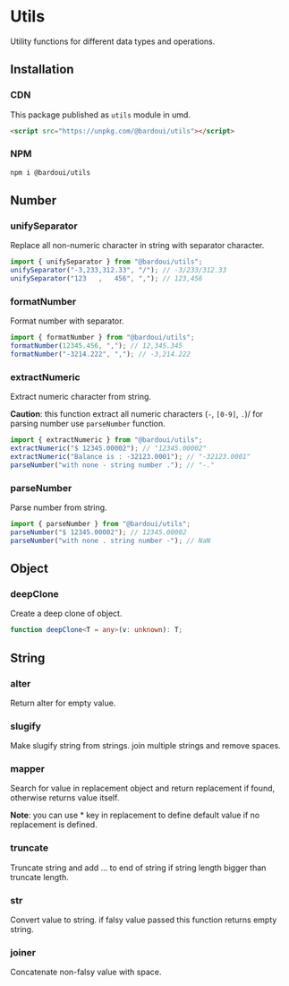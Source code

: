 # Utils

Utility functions for different data types and operations.

## Installation

### CDN

This package published as `utils` module in umd.

```html
<script src="https://unpkg.com/@bardoui/utils"></script>
```

### NPM

```bash
npm i @bardoui/utils
```

## Number

### unifySeparator

Replace all non-numeric character in string with separator character.

```ts
import { unifySeparator } from "@bardoui/utils";
unifySeparator("-3,233,312.33", "/"); // -3/233/312.33
unifySeparator("123   ,   456", ","); // 123,456
```

### formatNumber

Format number with separator.

```ts
import { formatNumber } from "@bardoui/utils";
formatNumber(12345.456, ","); // 12,345.345
formatNumber("-3214.222", ","); // -3,214.222
```

### extractNumeric

Extract numeric character from string.

**Caution**: this function extract all numeric characters (`-`, `[0-9]`, `.`)/ for parsing number use `parseNumber` function.

```ts
import { extractNumeric } from "@bardoui/utils";
extractNumeric("$ 12345.00002"); // "12345.00002"
extractNumeric("Balance is : -32123.0001"); // "-32123.0001"
parseNumber("with none - string number ."); // "-."
```

### parseNumber

Parse number from string.

```ts
import { parseNumber } from "@bardoui/utils";
parseNumber("$ 12345.00002"); // 12345.00002
parseNumber("with none . string number -"); // NaN
```

## Object

### deepClone

Create a deep clone of object.

```ts
function deepClone<T = any>(v: unknown): T;
```

## String

### alter

Return alter for empty value.

### slugify

Make slugify string from strings. join multiple strings and remove spaces.

### mapper

Search for value in replacement object and return replacement if found, otherwise returns value itself.

**Note**: you can use \* key in replacement to define default value if no replacement is defined.

### truncate

Truncate string and add ... to end of string if string length bigger than truncate length.

### str

Convert value to string. if falsy value passed this function returns empty string.

### joiner

Concatenate non-falsy value with space.
